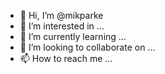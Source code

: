 - 👋 Hi, I’m @mikparke
- 👀 I’m interested in ...
- 🌱 I’m currently learning ...
- 💞️ I’m looking to collaborate on ...
- 📫 How to reach me ...

<!---
mikparke/mikparke is a ✨ special ✨ repository because its `README.md` (this file) appears on your GitHub profile.
You can click the Preview link to take a look at your changes.
--->
